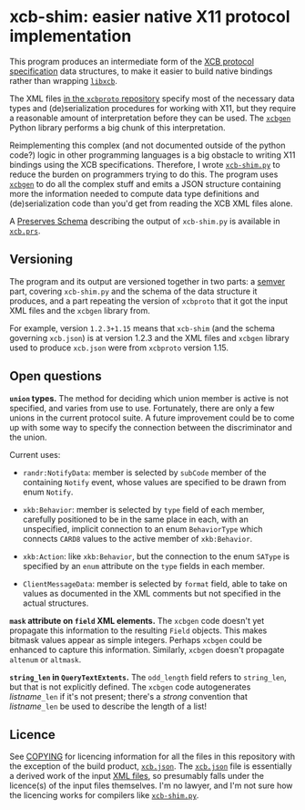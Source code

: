 # xcb-shim: easier native X11 protocol implementation

This program produces an intermediate form of the [XCB protocol specification][xcbproto] data
structures, to make it easier to build native bindings rather than wrapping [`libxcb`][libxcb].

The XML files [in the `xcbproto` repository][xml-files] specify most of the necessary data
types and (de)serialization procedures for working with X11, but they require a reasonable
amount of interpretation before they can be used. The [`xcbgen`][xcbgen] Python library
performs a big chunk of this interpretation.

Reimplementing this complex (and not documented outside of the python code?) logic in other
programming languages is a big obstacle to writing X11 bindings using the XCB specifications.
Therefore, I wrote [`xcb-shim.py`](xcb-shim.py) to reduce the burden on programmers trying to
do this. The program uses [`xcbgen`][xcbgen] to do all the complex stuff and emits a JSON
structure containing more the information needed to compute data type definitions and
(de)serialization code than you'd get from reading the XCB XML files alone.

A [Preserves Schema](https://preserves.dev/preserves-schema.html) describing the output of
`xcb-shim.py` is available in [`xcb.prs`](xcb.prs).

## Versioning

The program and its output are versioned together in two parts: a [semver](https://semver.org/)
part, covering `xcb-shim.py` and the schema of the data structure it produces, and a part
repeating the version of `xcbproto` that it got the input XML files and the `xcbgen` library
from.

For example, version `1.2.3+1.15` means that `xcb-shim` (and the schema governing `xcb.json`)
is at version 1.2.3 and the XML files and `xcbgen` library used to produce `xcb.json` were from
`xcbproto` version 1.15.

## Open questions

**`union` types.** The method for deciding which union member is active is not specified, and
varies from use to use. Fortunately, there are only a few unions in the current protocol suite.
A future improvement could be to come up with some way to specify the connection between the
discriminator and the union.

Current uses:

 - `randr:NotifyData`: member is selected by `subCode` member of the containing `Notify` event,
   whose values are specified to be drawn from enum `Notify`.

 - `xkb:Behavior`: member is selected by `type` field of each member, carefully positioned to
   be in the same place in each, with an unspecified, implicit connection to an enum
   `BehaviorType` which connects `CARD8` values to the active member of `xkb:Behavior`.

 - `xkb:Action`: like `xkb:Behavior`, but the connection to the enum `SAType` is specified by
   an `enum` attribute on the `type` fields in each member.

 - `ClientMessageData`: member is selected by `format` field, able to take on values as
   documented in the XML comments but not specified in the actual structures.

**`mask` attribute on `field` XML elements.** The `xcbgen` code doesn't yet propagate this
information to the resulting `Field` objects. This makes bitmask values appear as simple
integers. Perhaps `xcbgen` could be enhanced to capture this information. Similarly, `xcbgen`
doesn't propagate `altenum` or `altmask`.

**`string_len` in `QueryTextExtents`.** The `odd_length` field refers to `string_len`, but that
is not explicitly defined. The `xcbgen` code autogenerates *listname*`_len` if it's not
present; there's a *strong* convention that *listname*`_len` be used to describe the length of
a list!

## Licence

See [COPYING](./COPYING) for licencing information for all the files in this repository with
the exception of the build product, [`xcb.json`](xcb.json). The [`xcb.json`](xcb.json) file is
essentially a derived work of the input [XML files][xml-files], so presumably falls under the
licence(s) of the input files themselves. I'm no lawyer, and I'm not sure how the licencing
works for compilers like [`xcb-shim.py`](xcb-shim.py).

[xcbproto]: https://gitlab.freedesktop.org/xorg/proto/xcbproto
[libxcb]: https://gitlab.freedesktop.org/xorg/lib/libxcb
[xml-files]: https://gitlab.freedesktop.org/xorg/proto/xcbproto/-/tree/master/src
[xcbgen]: https://gitlab.freedesktop.org/xorg/proto/xcbproto/-/tree/master/xcbgen
